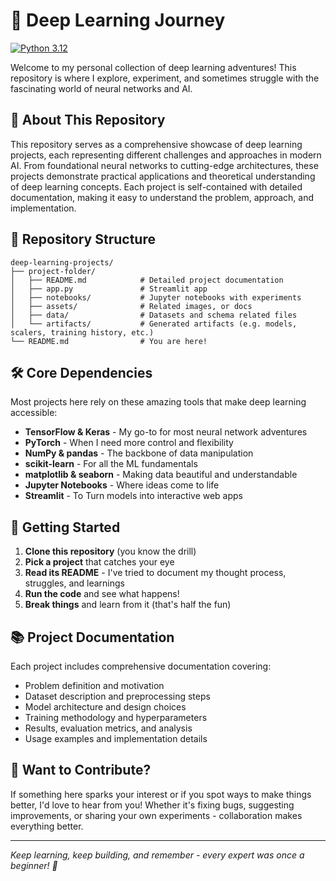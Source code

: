# 🧠 Deep Learning Journey

[![Python 3.12](https://img.shields.io/badge/python-3.12-blue.svg)](https://www.python.org/downloads/release/python-3120/)

Welcome to my personal collection of deep learning adventures! This repository is where I explore, experiment, and sometimes struggle with the fascinating world of neural networks and AI.

## 🎯 About This Repository

This repository serves as a comprehensive showcase of deep learning projects, each representing different challenges and approaches in modern AI. From foundational neural networks to cutting-edge architectures, these projects demonstrate practical applications and theoretical understanding of deep learning concepts.
Each project is self-contained with detailed documentation, making it easy to understand the problem, approach, and implementation.

## 📁 Repository Structure

```
deep-learning-projects/
├── project-folder/
│   ├── README.md            # Detailed project documentation
│   ├── app.py               # Streamlit app
│   ├── notebooks/           # Jupyter notebooks with experiments
│   ├── assets/              # Related images, or docs
│   ├── data/                # Datasets and schema related files
│   └── artifacts/           # Generated artifacts (e.g. models, scalers, training history, etc.)
└── README.md                # You are here!
```

## 🛠️ Core Dependencies

Most projects here rely on these amazing tools that make deep learning accessible:

- **TensorFlow & Keras** - My go-to for most neural network adventures
- **PyTorch** - When I need more control and flexibility
- **NumPy & pandas** - The backbone of data manipulation
- **scikit-learn** - For all the ML fundamentals
- **matplotlib & seaborn** - Making data beautiful and understandable
- **Jupyter Notebooks** - Where ideas come to life
- **Streamlit** - To Turn models into interactive web apps

## 🚀 Getting Started

1. **Clone this repository** (you know the drill)
2. **Pick a project** that catches your eye
3. **Read its README** - I've tried to document my thought process, struggles, and learnings
4. **Run the code** and see what happens!
5. **Break things** and learn from it (that's half the fun)

## 📚 Project Documentation

Each project includes comprehensive documentation covering:

- Problem definition and motivation
- Dataset description and preprocessing steps
- Model architecture and design choices
- Training methodology and hyperparameters
- Results, evaluation metrics, and analysis
- Usage examples and implementation details

## 🤝 Want to Contribute?

If something here sparks your interest or if you spot ways to make things better, I'd love to hear from you! Whether it's fixing bugs, suggesting improvements, or sharing your own experiments - collaboration makes everything better.

---

*Keep learning, keep building, and remember - every expert was once a beginner! 🌟*